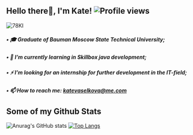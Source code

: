## Hello there👋, I'm Kate! ![Profile views](https://gpvc.arturio.dev/KatteSmi)

![78KI](https://user-images.githubusercontent.com/66886929/111477713-75445000-8740-11eb-9b70-51d734ab4071.gif)

##### • 🎓 Graduate of Bauman Moscow State Technical University;
##### • 🌱 I’m currently learning in Skillbox java development;
##### • ⚡ I’m looking for an internship for further development in the IT-field;
##### • 📫 How to reach me: katevaselkova@me.com

## Some of my Github Stats

![Anurag's GitHub stats](https://github-readme-stats.vercel.app/api?username=KatteSmi&theme=midnight-purple&show_icons=true)
[![Top Langs](https://github-readme-stats.vercel.app/api/top-langs/?username=KatteSmi&theme=midnight-purple&layout=compact)](https://github.com/anuraghazra/github-readme-stats)
